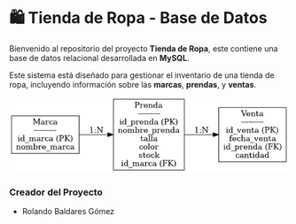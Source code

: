 # 🛍️ Tienda de Ropa - Base de Datos

Bienvenido al repositorio del proyecto **Tienda de Ropa**, este contiene una base de datos relacional desarrollada en **MySQL**. 

Este sistema está diseñado para gestionar el inventario de una tienda de ropa, incluyendo información sobre las **marcas**, **prendas**, y **ventas**.

![Diagrama Relacional](diagrama-tienda-de-ropa.png)

###  Creador del Proyecto

- Rolando Baldares Gómez
